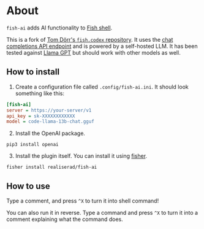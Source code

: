 # About

`fish-ai` adds AI functionality to [Fish shell](https://fishshell.com).

This is a fork of [Tom Dörr's `fish.codex` repository](https://github.com/tom-doerr/codex.fish).
It uses the [chat completions API endpoint](https://platform.openai.com/docs/api-reference/chat/create)
and is powered by a self-hosted LLM. It has been tested against
[Llama GPT](https://github.com/getumbrel/llama-gpt) but should work with other models as well.

## How to install

1. Create a configuration file called `.config/fish-ai.ini`. It should look something like this:

```ini
[fish-ai]
server = https://your-server/v1
api_key = sk-XXXXXXXXXXXX
model = code-llama-13b-chat.gguf
```

2. Install the OpenAI package.

```shell
pip3 install openai
```

3. Install the plugin itself. You can install it using [fisher](https://github.com/jorgebucaran/fisher).

```shell
fisher install realiserad/fish-ai
```

## How to use

Type a comment, and press `^X` to turn it into shell command!

You can also run it in reverse. Type a command and press `^X` to turn it into a comment explaining what the
command does.